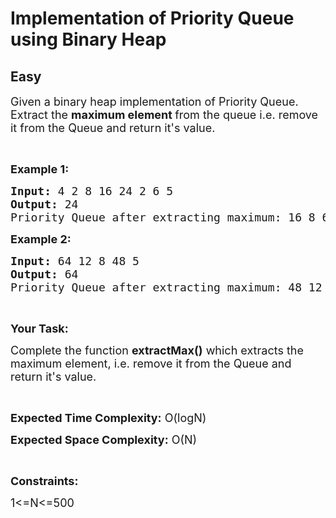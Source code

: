 # Implementation of Priority Queue using Binary Heap
## Easy
<div class="problems_problem_content__Xm_eO"><p><span style="font-size:18px">Given a binary heap implementation of Priority Queue. Extract the <strong>maximum element </strong>from the queue&nbsp;i.e. remove it&nbsp;from the Queue and return it's value.&nbsp;</span></p>

<p>&nbsp;</p>

<p><span style="font-size:18px"><strong>Example 1:</strong></span></p>

<pre><span style="font-size:18px"><strong>Input:</strong> 4 2 8 16 24 2 6 5</span>
<span style="font-size:18px"><strong>Output:</strong> 24</span>
<span style="font-size:18px">Priority Queue after extracting maximum: 16 8 6 5 2 2 4</span></pre>

<p><span style="font-size:18px"><strong>Example 2:</strong></span></p>

<pre><span style="font-size:18px"><strong>Input:</strong> 64 12 8 48 5</span>
<span style="font-size:18px"><strong>Output:</strong> 64</span>
<span style="font-size:18px">Priority Queue after extracting maximum: 48 12 8 5</span>
</pre>

<p>&nbsp;</p>

<p><span style="font-size:18px"><strong>Your Task:</strong></span></p>

<p><span style="font-size:18px">Complete the function <strong>extractMax()</strong> which extracts the maximum element, i.e. remove it&nbsp;from the Queue and return it's value.</span></p>

<p>&nbsp;</p>

<p><span style="font-size:18px"><strong>Expected Time Complexity:</strong> O(logN)</span></p>

<p><span style="font-size:18px"><strong>Expected Space Complexity:</strong> O(N)</span></p>

<p>&nbsp;</p>

<p><strong><span style="font-size:18px">Constraints:</span></strong></p>

<p><span style="font-size:18px">1&lt;=N&lt;=500</span></p>
</div>